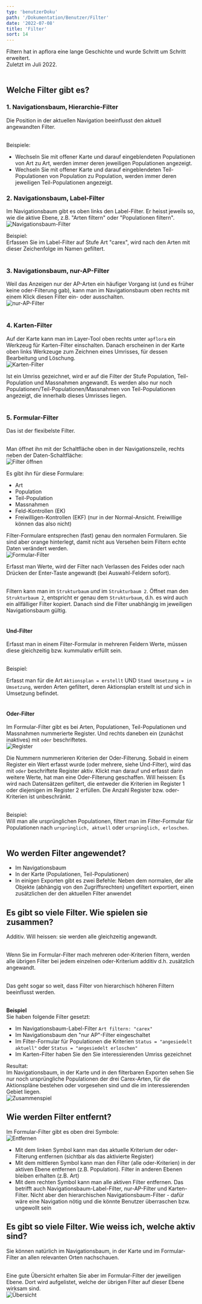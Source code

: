 ```yaml
---
typ: 'benutzerDoku'
path: '/Dokumentation/Benutzer/Filter'
date: '2022-07-08'
title: 'Filter'
sort: 14
---
```


Filtern hat in apflora eine lange Geschichte und wurde Schritt um Schritt erweitert.<br/>
Zuletzt im Juli 2022.<br/><br/>

## Welche Filter gibt es?

### 1. Navigationsbaum, Hierarchie-Filter

Die Position in der aktuellen Navigation beeinflusst den aktuell angewandten Filter.<br/><br/>

Beispiele:<br/>

- Wechseln Sie mit offener Karte und darauf eingeblendeten Populationen von Art zu Art, werden immer deren jeweiligen Populationen angezeigt.
- Wechseln Sie mit offener Karte und darauf eingeblendeten Teil-Populationen von Population zu Population, werden immer deren jeweiligen Teil-Populationen angezeigt.

### 2. Navigationsbaum, Label-Filter

Im Navigationsbaum gibt es oben links den Label-Filter. Er heisst jeweils so, wie die aktive Ebene, z.B. "Arten filtern" oder "Populationen filtern".<br/>
![Navigationsbaum-Filter](nav_label_filter_1.png)<br/>

Beispiel:<br/>
Erfassen Sie im Label-Filter auf Stufe Art "carex", wird nach den Arten mit dieser Zeichenfolge im Namen gefiltert.<br/><br/>

### 3. Navigationsbaum, nur-AP-Filter

Weil das Anzeigen nur der AP-Arten ein häufiger Vorgang ist (und es früher keine oder-Filterung gab), kann man im Navigationsbaum oben rechts mit einem Klick diesen Filter ein- oder ausschalten.<br/>
![nur-AP-Filter](nur_ap_filter_1.png)<br/><br/>

### 4. Karten-Filter

Auf der Karte kann man im Layer-Tool oben rechts unter `apflora` ein Werkzeug für Karten-Filter einschalten. Danach erscheinen in der Karte oben links Werkzeuge zum Zeichnen eines Umrisses, für dessen Bearbeitung und Löschung.<br/>
![Karten-Filter](karten_filter_1.png)<br/>

Ist ein Umriss gezeichnet, wird er auf die Filter der Stufe Population, Teil-Population und Massnahmen angewandt. Es werden also nur noch Populationen/Teil-Populationen/Massnahmen von Teil-Populationen angezeigt, die innerhalb dieses Umrisses liegen.<br/><br/>

### 5. Formular-Filter

Das ist der flexibelste Filter.<br/><br/>

Man öffnet ihn mit der Schaltfläche oben in der Navigationszeile, rechts neben der Daten-Schaltfläche:<br/>
![Filter öffnen](formular_filter_1.png)
<br/>

Es gibt ihn für diese Formulare:

- Art
- Population
- Teil-Population
- Massnahmen
- Feld-Kontrollen (EK)
- Freiwilligen-Kontrollen (EKF) (nur in der Normal-Ansicht. Freiwillige können das also nicht)

Filter-Formulare entsprechen (fast) genau den normalen Formularen. Sie sind aber orange hinterlegt, damit nicht aus Versehen beim Filtern echte Daten verändert werden.<br/>
![Formular-Filter](formular_filter_2.png)<br/>

Erfasst man Werte, wird der Filter nach Verlassen des Feldes oder nach Drücken der Enter-Taste angewandt (bei Auswahl-Feldern sofort).<br/><br/>

Filtern kann man im `Strukturbaum` _und_ im `Strukturbaum 2`. Öffnet man den `Strukturbaum 2`, entspricht er genau dem `Strukturbaum`, d.h. es wird auch ein allfälliger Filter kopiert. Danach sind die Filter unabhängig im jeweiligen Navigationsbaum gültig.<br/><br/>

#### Und-Filter

Erfasst man in einem Filter-Formular in mehreren Feldern Werte, müssen diese gleichzeitig bzw. kummulativ erfüllt sein.<br/><br/>

Beispiel:<br/>

Erfasst man für die Art `Aktionsplan = erstellt` UND `Stand Umsetzung = in Umsetzung`, werden Arten gefiltert, deren Aktionsplan erstellt ist _und_ sich in Umsetzung befindet.<br/><br/>

#### Oder-Filter

Im Formular-Filter gibt es bei Arten, Populationen, Teil-Populationen und Massnahmen nummerierte Register. Und rechts daneben ein (zunächst inaktives) mit `oder` beschriftetes.<br/>
![Register](formular_filter_3.png)<br/>

Die Nummern nummerieren Kriterien der Oder-Filterung. Sobald in einem Register ein Wert erfasst wurde (oder mehrere, siehe Und-Filter), wird das mit `oder` beschriftete Register aktiv. Klickt man darauf und erfasst darin weitere Werte, hat man eine Oder-Filterung geschaffen. Will heissen: Es wird nach Datensätzen gefiltert, die entweder die Kriterien im Register 1 oder diejenigen im Register 2 erfüllen. Die Anzahl Register bzw. oder-Kriterien ist unbeschränkt.<br/><br/>

Beispiel:<br/>
Will man alle ursprünglichen Populationen, filtert man im Filter-Formular für Populationen nach `ursprünglich, aktuell` oder `ursprünglich, erloschen`.<br/><br/>

## Wo werden Filter angewendet?

- Im Navigationsbaum
- In der Karte (Populationen, Teil-Populationen)
- In einigen Exporten gibt es zwei Befehle: Neben dem normalen, der alle Objekte (abhängig von den Zugriffsrechten) ungefiltert exportiert, einen zusätzlichen der den aktuellen Filter anwendet

## Es gibt so viele Filter. Wie spielen sie zusammen?

Additiv. Will heissen: sie werden alle gleichzeitig angewandt.<br/><br/>

Wenn Sie im Formular-Filter mach mehreren oder-Kriterien filtern, werden alle übrigen Filter bei jedem einzelnen oder-Kriterium additiv d.h. zusätzlich angewandt.<br/><br/>

Das geht sogar so weit, dass Filter von hierarchisch höheren Filtern beeinflusst werden.<br/><br/>

**Beispiel**<br/>
Sie haben folgende Filter gesetzt:

- Im Navigationsbaum-Label-Filter `Art filtern: "carex"`
- Im Navigationsbaum den "nur AP"-Filter eingeschaltet
- Im Filter-Formular für Populationen die Kriterien `Status = "angesiedelt aktuell"` oder `Status = "angesiedelt erloschen"`
- Im Karten-Filter haben Sie den Sie interessierenden Umriss gezeichnet

Resultat:<br/>
Im Navigationsbaum, in der Karte und in den filterbaren Exporten sehen Sie nur noch ursprüngliche Populationen der drei Carex-Arten, für die Aktionspläne bestehen oder vorgesehen sind und die im interessierenden Gebiet liegen.<br/>
![Zusammenspiel](zusammenspiel.png)<br/>

## Wie werden Filter entfernt?

Im Formular-Filter gibt es oben drei Symbole:<br/>
![Entfernen](entfernen_1.png)<br/>

- Mit dem linken Symbol kann man das aktuelle Kriterium der oder-Filterung entfernen (sichtbar als das aktivierte Register)
- Mit dem mittleren Symbol kann man den Filter (alle oder-Kriterien) in der aktiven Ebene entfernen (z.B. Population). Filter in anderen Ebenen bleiben erhalten (z.B. Art)
- Mit dem rechten Symbol kann man alle aktiven Filter entfernen. Das betrifft auch Navigationsbaum-Label-Filter, nur-AP-Filter und Karten-Filter. Nicht aber den hierarchischen Navigationsbaum-Filter - dafür wäre eine Navigation nötig und die könnte Benutzer überraschen bzw. ungewollt sein

## Es gibt so viele Filter. Wie weiss ich, welche aktiv sind?

Sie können natürlich im Navigationsbaum, in der Karte und im Formular-Filter an allen relevanten Orten nachschauen.<br/><br/>

Eine gute Übersicht erhalten Sie aber im Formular-Filter der jeweiligen Ebene. Dort wird aufgelistet, welche der übrigen Filter auf dieser Ebene wirksam sind.<br/>
![Übersicht](uebersicht_1.png)<br/><br/>

